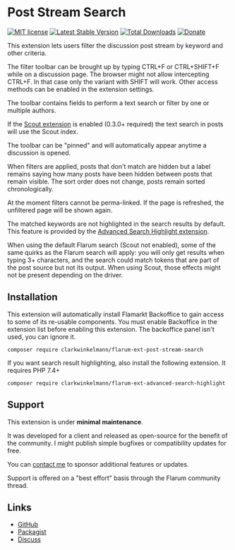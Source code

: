 # Post Stream Search

[![MIT license](https://img.shields.io/badge/license-MIT-blue.svg)](https://github.com/clarkwinkelmann/flarum-ext-post-stream-search/blob/master/LICENSE.txt) [![Latest Stable Version](https://img.shields.io/packagist/v/clarkwinkelmann/flarum-ext-post-stream-search.svg)](https://packagist.org/packages/clarkwinkelmann/flarum-ext-post-stream-search) [![Total Downloads](https://img.shields.io/packagist/dt/clarkwinkelmann/flarum-ext-post-stream-search.svg)](https://packagist.org/packages/clarkwinkelmann/flarum-ext-post-stream-search) [![Donate](https://img.shields.io/badge/paypal-donate-yellow.svg)](https://www.paypal.me/clarkwinkelmann)

This extension lets users filter the discussion post stream by keyword and other criteria.

The filter toolbar can be brought up by typing CTRL+F or CTRL+SHIFT+F while on a discussion page.
The browser might not allow intercepting CTRL+F.
In that case only the variant with SHIFT will work.
Other access methods can be enabled in the extension settings.

The toolbar contains fields to perform a text search or filter by one or multiple authors.

If the [Scout extension](https://github.com/clarkwinkelmann/flarum-ext-scout) is enabled (0.3.0+ required) the text search in posts will use the Scout index.

The toolbar can be "pinned" and will automatically appear anytime a discussion is opened.

When filters are applied, posts that don't match are hidden but a label remains saying how many posts have been hidden between posts that remain visible.
The sort order does not change, posts remain sorted chronologically.

At the moment filters cannot be perma-linked.
If the page is refreshed, the unfiltered page will be shown again.

The matched keywords are not highlighted in the search results by default.
This feature is provided by the [Advanced Search Highlight extension](https://github.com/clarkwinkelmann/flarum-ext-advanced-search-highlight).

When using the default Flarum search (Scout not enabled), some of the same quirks as the Flarum search will apply: you will only get results when typing 3+ characters, and the search could match tokens that are part of the post source but not its output.
When using Scout, those effects might not be present depending on the driver.

## Installation

This extension will automatically install Flamarkt Backoffice to gain access to some of its re-usable components.
You must enable Backoffice in the extension list before enabling this extension.
The backoffice panel isn't used, you can ignore it.

    composer require clarkwinkelmann/flarum-ext-post-stream-search

If you want search result highlighting, also install the following extension. It requires PHP 7.4+

    composer require clarkwinkelmann/flarum-ext-advanced-search-highlight

## Support

This extension is under **minimal maintenance**.

It was developed for a client and released as open-source for the benefit of the community.
I might publish simple bugfixes or compatibility updates for free.

You can [contact me](https://clarkwinkelmann.com/flarum) to sponsor additional features or updates.

Support is offered on a "best effort" basis through the Flarum community thread.

## Links

- [GitHub](https://github.com/clarkwinkelmann/flarum-ext-post-stream-search)
- [Packagist](https://packagist.org/packages/clarkwinkelmann/flarum-ext-post-stream-search)
- [Discuss](https://discuss.flarum.org/d/32017)
